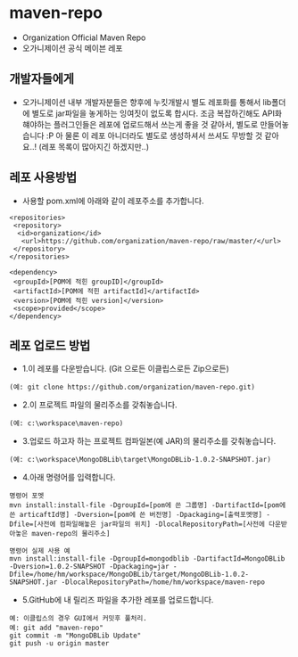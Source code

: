 # maven-repo
- Organization Official Maven Repo
- 오가니제이션 공식 메이븐 레포

## 개발자들에게
- 오가니제이션 내부 개발자분들은 향후에 누킷개발시 별도 레포화를 통해서 lib폴더에 별도로 jar파일을 놓게하는 잉여짓이 없도록 합시다. 조금 복잡하긴해도 API화 햬야하는 플러그인들은 레포에 업로드해서 쓰는게 좋을 것 같아서, 별도로 만들어놓습니다 :P 아 물론 이 레포 아니더라도 별도로 생성하셔서 쓰셔도 무방할 것 같아요..! (레포 목록이 많아지긴 하겠지만..)

## 레포 사용방법
- 사용할 pom.xml에 아래와 같이 레포주소를 추가합니다.
```
<repositories>
 <repository>
  <id>organization</id>
   <url>https://github.com/organization/maven-repo/raw/master/</url>
 </repository>
</repositories>
  
<dependency>
 <groupId>[POM에 적힌 groupID]</groupId>
 <artifactId>[POM에 적힌 artifactId]</artifactId>
 <version>[POM에 적힌 version]</version>
 <scope>provided</scope>
</dependency>
```

## 레포 업로드 방법
- 1.이 레포를 다운받습니다. (Git 으로든 이클립스로든 Zip으로든)
```
(예: git clone https://github.com/organization/maven-repo.git)
```

- 2.이 프로젝트 파일의 물리주소를 갖춰놓습니다.
```
(예: c:\workspace\maven-repo)
```

- 3.업로드 하고자 하는 프로젝트 컴파일본(예 JAR)의 물리주소를 갖춰놓습니다.
```
(예: c:\workspace\MongoDBLib\target\MongoDBLib-1.0.2-SNAPSHOT.jar)
```

- 4.아래 명령어를 입력합니다.
```
명령어 포멧
mvn install:install-file -DgroupId=[pom에 쓴 그룹명] -DartifactId=[pom에 쓴 articaftId명] -Dversion=[pom에 쓴 버전명] -Dpackaging=[출력포멧명] -Dfile=[사전에 컴파일해놓은 jar파일의 위치] -DlocalRepositoryPath=[사전에 다운받아놓은 maven-repo의 물리주소]

명령어 실제 사용 예
mvn install:install-file -DgroupId=mongodblib -DartifactId=MongoDBLib -Dversion=1.0.2-SNAPSHOT -Dpackaging=jar -Dfile=/home/hm/workspace/MongoDBLib/target/MongoDBLib-1.0.2-SNAPSHOT.jar -DlocalRepositoryPath=/home/hm/workspace/maven-repo
```

- 5.GitHub에 내 릴리즈 파일을 추가한 레포를 업로드합니다.
```
예: 이클립스의 경우 GUI에서 커밋후 풀처리.
예: git add "maven-repo"
git commit -m "MongoDBLib Update"
git push -u origin master
```

